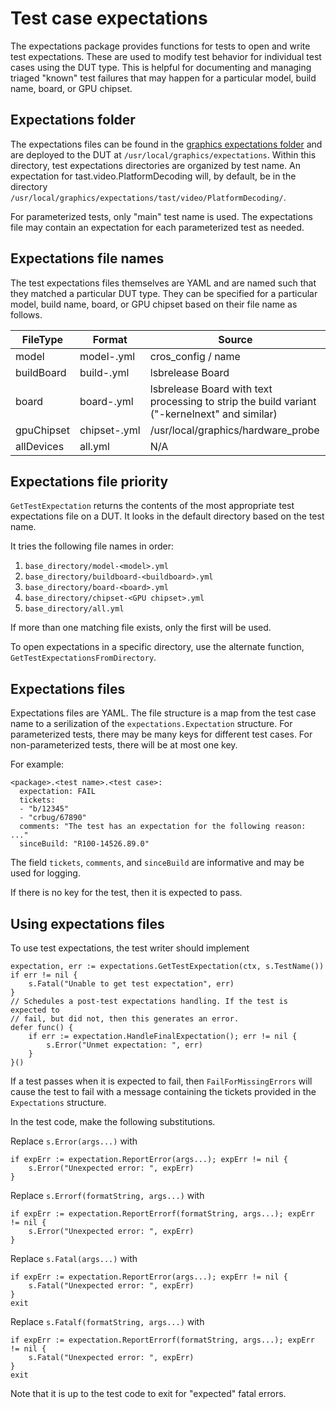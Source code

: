 # Test case expectations

The expectations package provides functions for tests to open and write test
expectations. These are used to modify test behavior for individual test cases
using the DUT type. This is helpful for documenting and managing triaged
"known" test failures that may happen for a particular model, build name,
board, or GPU chipset.

## Expectations folder

The expectations files can be found in the [graphics expectations folder](https://chromium.googlesource.com/chromiumos/platform/graphics/+/refs/heads/main/expectations/)
and are deployed to the DUT at `/usr/local/graphics/expectations`. Within this
directory, test expectations directories are organized by test name. An
expectation for tast.video.PlatformDecoding will, by default, be in the
directory `/usr/local/graphics/expectations/tast/video/PlatformDecoding/`.

For parameterized tests, only "main" test name is used. The expectations file
may contain an expectation for each parameterized test as needed.

## Expectations file names

The test expectations files themselves are YAML and are named such that they
matched a particular DUT type. They can be specified for a particular model,
build name, board, or GPU chipset based on their file name as follows.

| FileType       | Format | Source |
|----------------|--------|--------|
| model          | model-<model>.yml | cros\_config / name |
| buildBoard     | build-<build>.yml | lsbrelease Board |
| board          | board-<board>.yml | lsbrelease Board with text processing to strip the build variant ("-kernelnext" and similar) |
| gpuChipset     | chipset-<GPU chipset>.yml | /usr/local/graphics/hardware\_probe |
| allDevices     | all.yml | N/A |

## Expectations file priority

`GetTestExpectation` returns the contents of the most appropriate test
expectations file on a DUT. It looks in the default directory based on the
test name.

It tries the following file names in order:
1. `base_directory/model-<model>.yml`
2. `base_directory/buildboard-<buildboard>.yml`
3. `base_directory/board-<board>.yml`
4. `base_directory/chipset-<GPU chipset>.yml`
5. `base_directory/all.yml`

If more than one matching file exists, only the first will be used.

To open expectations in a specific directory, use the alternate function,
`GetTestExpectationsFromDirectory`.

## Expectations files
Expectations files are YAML.  The file structure is a map from the test case
name to a serilization of the `expectations.Expectation` structure. For
parameterized tests, there may be many keys for different test cases. For
non-parameterized tests, there will be at most one key.

For example:

```
<package>.<test name>.<test case>:
  expectation: FAIL
  tickets:
  - "b/12345"
  - "crbug/67890"
  comments: "The test has an expectation for the following reason: ..."
  sinceBuild: "R100-14526.89.0"
```

The field `tickets`, `comments`, and `sinceBuild` are informative and may be
used for logging.

If there is no key for the test, then it is expected to pass.

## Using expectations files
To use test expectations, the test writer should implement

```
expectation, err := expectations.GetTestExpectation(ctx, s.TestName())
if err != nil {
	s.Fatal("Unable to get test expectation", err)
}
// Schedules a post-test expectations handling. If the test is expected to
// fail, but did not, then this generates an error.
defer func() {
	if err := expectation.HandleFinalExpectation(); err != nil {
		s.Error("Unmet expectation: ", err)
	}
}()
```

If a test passes when it is expected to fail, then `FailForMissingErrors` will
cause the test to fail with a message containing the tickets provided in the
`Expectations` structure.

In the test code, make the following substitutions.

Replace `s.Error(args...)` with

```
if expErr := expectation.ReportError(args...); expErr != nil {
	s.Error("Unexpected error: ", expErr)
}
```

Replace `s.Errorf(formatString, args...)` with

```
if expErr := expectation.ReportErrorf(formatString, args...); expErr != nil {
	s.Error("Unexpected error: ", expErr)
}
```

Replace `s.Fatal(args...)` with

```
if expErr := expectation.ReportError(args...); expErr != nil {
	s.Fatal("Unexpected error: ", expErr)
}
exit
```

Replace `s.Fatalf(formatString, args...)` with

```
if expErr := expectation.ReportErrorf(formatString, args...); expErr != nil {
	s.Fatal("Unexpected error: ", expErr)
}
exit
```

Note that it is up to the test code to exit for "expected" fatal errors.
